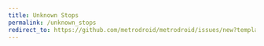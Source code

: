 ```yaml
---
title: Unknown Stops
permalink: /unknown_stops
redirect_to: https://github.com/metrodroid/metrodroid/issues/new?template=data.md
---
```


